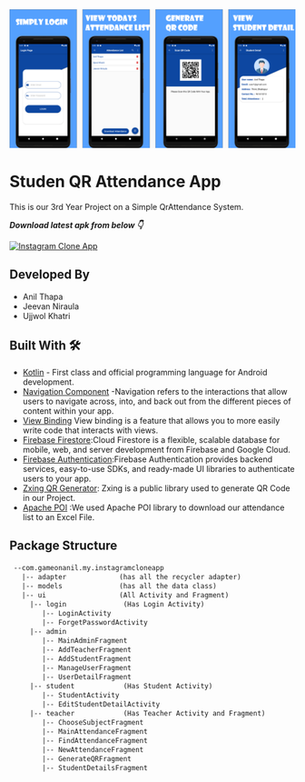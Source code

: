 <img src = "new.png" />


# Studen QR Attendance App
This is our 3rd Year Project on a Simple QrAttendance System.

***Download latest apk from below 👇***

[![Instagram Clone App](https://img.shields.io/badge/%20%20Downlaod%20Latest%20-Apk-red)](https://drive.google.com/drive/folders/17PiuxNucwcX-5emvQBt7cK2FWaVdLwWk?usp=sharing)

## Developed By
- Anil Thapa
- Jeevan Niraula
- Ujjwol Khatri


## Built With 🛠
- [Kotlin](https://kotlinlang.org/) - First class and official programming language for Android development.
- [Navigation Component](https://developer.android.com/guide/navigation) -Navigation refers to the interactions that allow users to navigate across, into, and back out from the different pieces of content within your app.
- [View Binding](https://developer.android.com/topic/libraries/view-binding) View binding is a feature that allows you to more easily write code that interacts with views. 
- [Firebase Firestore](https://firebase.google.com/docs/firestore):Cloud Firestore is a flexible, scalable database for mobile, web, and server development from Firebase and Google Cloud.
- [Firebase Authentication](https://firebase.google.com/docs/auth):Firebase Authentication provides backend services, easy-to-use SDKs, and ready-made UI libraries to authenticate users to your app.
- [Zxing QR Generator](https://github.com/zxing/zxing/wiki/Getting-Started-Developing): Zxing is a public library used to generate QR Code in our Project.
- [Apache POI](https://poi.apache.org/) :We used Apache POI library to download our attendance list to an Excel File.


## Package Structure
```
 --com.gameonanil.my.instagramcloneapp
   |-- adapter             (has all the recycler adapter)
   |-- models              (has all the data class)
   |-- ui                  (All Activity and Fragment)
     |-- login              (Has Login Activity)
        |-- LoginActivity
        |-- ForgetPasswordActivity
     |-- admin  
        |-- MainAdminFragment
        |-- AddTeacherFragment
        |-- AddStudentFragment
        |-- ManageUserFragment
        |-- UserDetailFragment      
     |-- student            (Has Student Activity)
        |-- StudentActivity
        |-- EditStudentDetailActivity
     |-- teacher            (Has Teacher Activity and Fragment)
        |-- ChooseSubjectFragment    
        |-- MainAttendanceFragment  
        |-- FindAttendanceFragment    
        |-- NewAttendanceFragment  
        |-- GenerateQRFragment    
        |-- StudentDetailsFragment  

```
